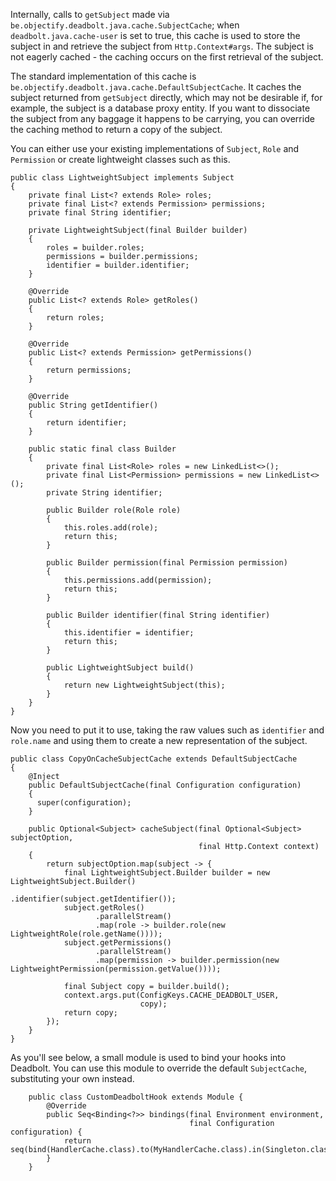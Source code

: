 
Internally, calls to `getSubject` made via `be.objectify.deadbolt.java.cache.SubjectCache`; when `deadbolt.java.cache-user` is set to true, this cache is used to store the subject in and retrieve the subject from `Http.Context#args`.  The subject is not eagerly cached - the caching occurs on the first retrieval of the subject.


The standard implementation of this cache is `be.objectify.deadbolt.java.cache.DefaultSubjectCache`.  It caches the subject returned from `getSubject` directly, which may not be desirable if, for example, the subject is a database proxy entity. If you want to dissociate the subject from any baggage it happens to be carrying, you can override the caching method to return a copy of the subject.


You can either use your existing implementations of `Subject`, `Role` and `Permission` or create lightweight classes such as this.


    public class LightweightSubject implements Subject
    {
        private final List<? extends Role> roles;
        private final List<? extends Permission> permissions;
        private final String identifier;

        private LightweightSubject(final Builder builder)
        {
            roles = builder.roles;
            permissions = builder.permissions;
            identifier = builder.identifier;
        }

        @Override
        public List<? extends Role> getRoles()
        {
            return roles;
        }

        @Override
        public List<? extends Permission> getPermissions()
        {
            return permissions;
        }

        @Override
        public String getIdentifier()
        {
            return identifier;
        }

        public static final class Builder
        {
            private final List<Role> roles = new LinkedList<>();
            private final List<Permission> permissions = new LinkedList<>();
            private String identifier;

            public Builder role(Role role)
            {
                this.roles.add(role);
                return this;
            }

            public Builder permission(final Permission permission)
            {
                this.permissions.add(permission);
                return this;
            }

            public Builder identifier(final String identifier)
            {
                this.identifier = identifier;
                return this;
            }

            public LightweightSubject build()
            {
                return new LightweightSubject(this);
            }
        }
    }


Now you need to put it to use, taking the raw values such as `identifier` and `role.name` and using them to create a new representation of the subject.

    public class CopyOnCacheSubjectCache extends DefaultSubjectCache
    {
        @Inject
        public DefaultSubjectCache(final Configuration configuration)
        {
          super(configuration);
        }

        public Optional<Subject> cacheSubject(final Optional<Subject> subjectOption,
                                              final Http.Context context)
        {
            return subjectOption.map(subject -> {
                final LightweightSubject.Builder builder = new LightweightSubject.Builder()
                                                                                 .identifier(subject.getIdentifier());
                subject.getRoles()
                       .parallelStream()
                       .map(role -> builder.role(new LightweightRole(role.getName())));
                subject.getPermissions()
                       .parallelStream()
                       .map(permission -> builder.permission(new LightweightPermission(permission.getValue())));

                final Subject copy = builder.build();
                context.args.put(ConfigKeys.CACHE_DEADBOLT_USER,
                                 copy);
                return copy;
            });
        }
    }

As you'll see below, a small module is used to bind your hooks into Deadbolt.  You can use this module to override the default `SubjectCache`, substituting your own instead.

        public class CustomDeadboltHook extends Module {
            @Override
            public Seq<Binding<?>> bindings(final Environment environment,
                                            final Configuration configuration) {
                return seq(bind(HandlerCache.class).to(MyHandlerCache.class).in(Singleton.class));
            }
        }

